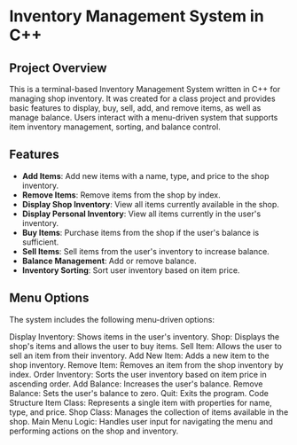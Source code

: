 # Inventory Management System in C++

## Project Overview

This is a terminal-based Inventory Management System written in C++ for managing shop inventory. It was created for a class project and provides basic features to display, buy, sell, add, and remove items, as well as manage balance. Users interact with a menu-driven system that supports item inventory management, sorting, and balance control.

## Features

- **Add Items**: Add new items with a name, type, and price to the shop inventory.
- **Remove Items**: Remove items from the shop by index.
- **Display Shop Inventory**: View all items currently available in the shop.
- **Display Personal Inventory**: View all items currently in the user's inventory.
- **Buy Items**: Purchase items from the shop if the user's balance is sufficient.
- **Sell Items**: Sell items from the user's inventory to increase balance.
- **Balance Management**: Add or remove balance.
- **Inventory Sorting**: Sort user inventory based on item price.

## Menu Options
The system includes the following menu-driven options:

Display Inventory: Shows items in the user's inventory.
Shop: Displays the shop's items and allows the user to buy items.
Sell Item: Allows the user to sell an item from their inventory.
Add New Item: Adds a new item to the shop inventory.
Remove Item: Removes an item from the shop inventory by index.
Order Inventory: Sorts the user inventory based on item price in ascending order.
Add Balance: Increases the user's balance.
Remove Balance: Sets the user's balance to zero.
Quit: Exits the program.
Code Structure
Item Class: Represents a single item with properties for name, type, and price.
Shop Class: Manages the collection of items available in the shop.
Main Menu Logic: Handles user input for navigating the menu and performing actions on the shop and inventory.
